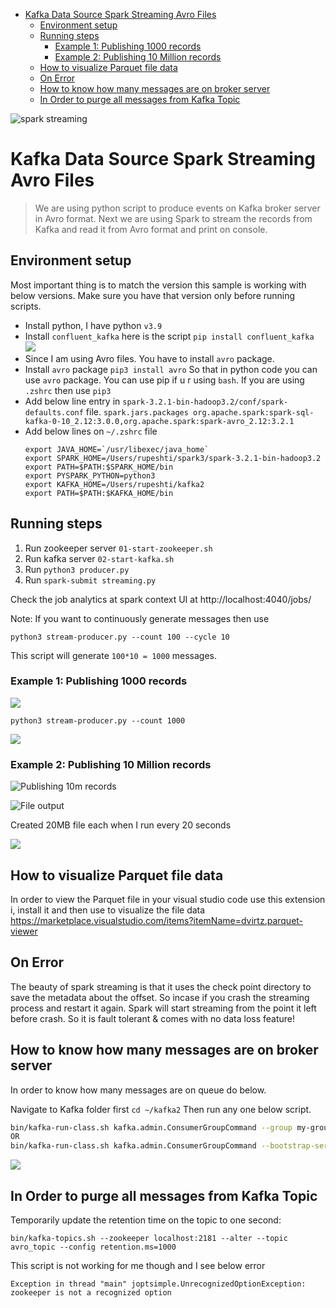 - [Kafka Data Source Spark Streaming Avro Files](#kafka-data-source-spark-streaming-avro-files)
  - [Environment setup](#environment-setup)
  - [Running steps](#running-steps)
    - [Example 1: Publishing 1000 records](#example-1-publishing-1000-records)
    - [Example 2: Publishing 10 Million records](#example-2-publishing-10-million-records)
  - [How to visualize Parquet file data](#how-to-visualize-parquet-file-data)
  - [On Error](#on-error)
  - [How to know how many messages are on broker server](#how-to-know-how-many-messages-are-on-broker-server)
  - [In Order to purge all messages from Kafka Topic](#in-order-to-purge-all-messages-from-kafka-topic)

![spark streaming](https://i.imgur.com/aGB9b0S.jpg "spark streaming using Kafka and python") 

# Kafka Data Source Spark Streaming Avro Files

> We are using python script to produce events on Kafka broker server in Avro format. Next we are using Spark to stream the records from Kafka and read it from Avro format and print on console.

## Environment setup

Most important thing is to match the version this sample is working with below versions. Make sure you have that version only before running scripts.

- Install python, I have python `v3.9`
- Install `confluent_kafka` here is the script `pip install confluent_kafka` 
  ![](https://i.imgur.com/5CfyhFw.png)
- Since I am using Avro files. You have to install `avro` package.   
- Install `avro` package `pip3 install avro` So that in python code you can use `avro` package. You can use pip if u r using `bash`. If you are using `.zshrc` then use `pip3`
- Add below line entry in `spark-3.2.1-bin-hadoop3.2/conf/spark-defaults.conf` file.
  `spark.jars.packages org.apache.spark:spark-sql-kafka-0-10_2.12:3.0.0,org.apache.spark:spark-avro_2.12:3.2.1`
- Add below lines on `~/.zshrc` file
  ```shell
  export JAVA_HOME=`/usr/libexec/java_home`
  export SPARK_HOME=/Users/rupeshti/spark3/spark-3.2.1-bin-hadoop3.2
  export PATH=$PATH:$SPARK_HOME/bin
  export PYSPARK_PYTHON=python3
  export KAFKA_HOME=/Users/rupeshti/kafka2
  export PATH=$PATH:$KAFKA_HOME/bin
  ```

 

## Running steps

1. Run zookeeper server `01-start-zookeeper.sh`
2. Run kafka server `02-start-kafka.sh`
3. Run `python3 producer.py`
4. Run `spark-submit streaming.py`

Check the job analytics at spark context UI at http://localhost:4040/jobs/ 

Note: If you want to continuously generate messages then use

`python3 stream-producer.py --count 100 --cycle 10`

This script will generate `100*10 = 1000` messages. 

### Example 1: Publishing 1000 records

![](https://i.imgur.com/EHL9GIv.png)

`python3 stream-producer.py --count 1000`

![](https://i.imgur.com/otFScqS.png)

### Example 2: Publishing 10 Million records

![](https://i.imgur.com/6DjBNB6.png "Publishing 10m records")

![](https://i.imgur.com/XGKeI7X.png "File output")

Created 20MB file each when I run every 20 seconds  

![](https://i.imgur.com/IVciW1l.png)

## How to visualize Parquet file data
In order to view the Parquet file in your visual studio code use this extension i, install it and then use to visualize the file data https://marketplace.visualstudio.com/items?itemName=dvirtz.parquet-viewer


## On Error 
The beauty of spark streaming is that it uses the check point directory to save the metadata about the offset. So incase if you crash the streaming process and restart it again. Spark will start streaming from the point it left before crash. So it is fault tolerant & comes with no data loss feature! 

## How to know how many messages are on broker server 
In order to know how many messages are on queue do below.

Navigate to Kafka folder first `cd ~/kafka2` Then run any one below script. 

 
```sh
bin/kafka-run-class.sh kafka.admin.ConsumerGroupCommand --group my-group --bootstrap-server localhost:9092 --describe
OR
bin/kafka-run-class.sh kafka.admin.ConsumerGroupCommand --bootstrap-server localhost:9092 --describe --all-groups
```

 ![](https://i.imgur.com/XSekgku.png)

 ## In Order to purge all messages from Kafka Topic 

 Temporarily update the retention time on the topic to one second:

```
bin/kafka-topics.sh --zookeeper localhost:2181 --alter --topic avro_topic --config retention.ms=1000
```

This  script is not working for me though and I see below error
```
Exception in thread "main" joptsimple.UnrecognizedOptionException: zookeeper is not a recognized option
```